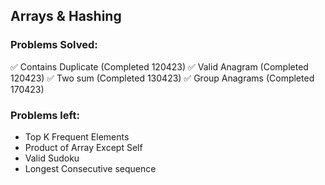 ## Arrays & Hashing

### Problems Solved:

✅ Contains Duplicate (Completed 120423)
✅ Valid Anagram (Completed 120423)
✅ Two sum (Completed 130423)
✅ Group Anagrams (Completed 170423)

### Problems left:

- Top K Frequent Elements
- Product of Array Except Self
- Valid Sudoku
- Longest Consecutive sequence
